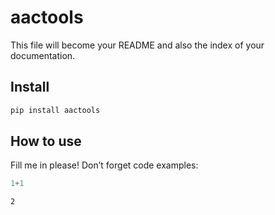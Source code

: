 # aactools

<!-- WARNING: THIS FILE WAS AUTOGENERATED! DO NOT EDIT! -->

This file will become your README and also the index of your
documentation.

## Install

``` sh
pip install aactools
```

## How to use

Fill me in please! Don’t forget code examples:

``` python
1+1
```

    2
